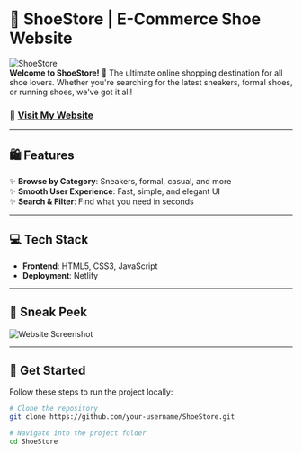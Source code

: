 # 👟 ShoeStore | E-Commerce Shoe Website

![ShoeStore](https://img.shields.io/badge/-Ecommerce-blueviolet?style=flat-square&logo=shopify)  
**Welcome to ShoeStore!** 🎉 The ultimate online shopping destination for all shoe lovers. Whether you're searching for the latest sneakers, formal shoes, or running shoes, we've got it all!  

### 🔗 [**Visit My Website**](https://your-deployed-site-link.com)  

---

## 🛍️ Features
✨ **Browse by Category**: Sneakers, formal, casual, and more  
✨ **Smooth User Experience**: Fast, simple, and elegant UI    
✨ **Search & Filter**: Find what you need in seconds  

---

## 💻 Tech Stack
- **Frontend**: HTML5, CSS3, JavaScript    
- **Deployment**:  Netlify 

---

## 📸 Sneak Peek

![Website Screenshot](https://via.placeholder.com/800x400?text=ShoeStore+Website+Preview)

---

## 🚀 Get Started  
Follow these steps to run the project locally:  

```bash
# Clone the repository
git clone https://github.com/your-username/ShoeStore.git

# Navigate into the project folder
cd ShoeStore



